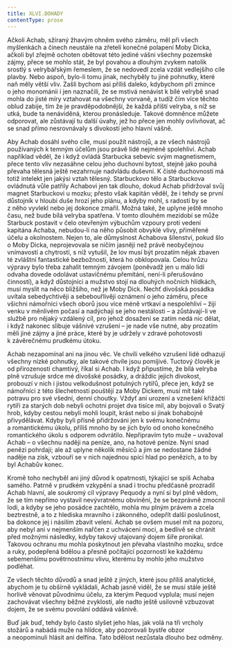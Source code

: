 ```yaml
---
title: XLVI.DOHADY
contentType: prose
---
```


Ačkoli Achab, sžíraný žhavým ohněm svého záměru, měl při všech myšlenkách a činech neustále na zřeteli konečné polapení Moby Dicka, ačkoli byl zřejmě ochoten obětovat této jediné vášni všechny pozemské zájmy, přece se mohlo stát, že byl povahou a dlouhým zvykem natolik srostlý s velrybářským řemeslem, že se nedovedl zcela vzdát vedlejšího cíle plavby. Nebo aspoň, bylo-li tomu jinak, nechyběly tu jiné pohnutky, které naň měly větší vliv. Zašli bychom asi příliš daleko, kdybychom při zmínce o jeho monománii i jen naznačili, že se mstivá nenávist k bílé velrybě snad mohla do jisté míry vztahovat na všechny vorvaně, a tudíž čím více těchto oblud zabije, tím že je pravděpodobnější, že každá příští velryba, s níž se utká, bude ta nenáviděná, kterou pronásleduje. Takové domněnce můžete odporovat, ale zůstávají tu další úvahy, jež ho přece jen mohly ovlivňovat, ač se snad přímo nesrovnávaly s divokostí jeho hlavní vášně.

Aby Achab dosáhl svého cíle, musí použít nástrojů, a ze všech nástrojů používaných k temným účelům jsou právě lidé nejméně spolehliví. Achab například věděl, že i když ovládá Starbucka sebevíc svým magnetismem, přece tento vliv nezasáhne celou jeho duchovní bytost, stejně jako pouhá převaha tělesná ještě nezahrnuje nadvládu duševní. K čisté duchovnosti má totiž intelekt jen jakýsi vztah tělesný. Starbuckovo tělo a Starbuckova ovládnutá vůle patřily Achabovi jen tak dlouho, dokud Achab přidržoval svůj magnet Starbuckovi u mozku; přesto však kapitán věděl, že i tehdy se první důstojník v hloubi duše hrozí jeho plánu, a kdyby mohl, s radostí by se z něho vyvlekl nebo jej dokonce zmařil. Možná také, že uplyne ještě mnoho času, než bude bílá velryba spatřena. V tomto dlouhém mezidobí se může Starbuck postavit v čelo otevřeným výbuchům vzpoury proti vedení kapitána Achaba, nebudou-li na něho působit obvyklé vlivy, přiměřené účelu a okolnostem. Nejen to, ale důmyslnost Achabova šílenství, pokud šlo o Moby Dicka, neprojevovala se ničím jasněji než právě neobyčejnou vnímavostí a chytrostí, s níž vytušil, že lov musí být prozatím nějak zbaven té zvláštní fantastické bezbožnosti, která ho obklopovala. Celou hrůzu výpravy bylo třeba zahalit temným závojem (poněvadž jen u málo lidí odvaha dovede odolávat ustavičnému přemítání, není-li přerušováno činností), a když důstojníci a mužstvo stojí na dlouhých nočních hlídkách, musí myslit na něco bližšího, než je Moby Dick. Nechť divošská posádka uvítala sebedychtivěji a sebebouřlivěji oznámení o jeho záměru, přece všichni námořníci všech oborů jsou více méně vrtkaví a nespolehliví – žijí venku v měnlivém počasí a nadýchají se jeho nestálosti – a zůstávají-li ve službě pro nějaký vzdálený cíl, pro jehož dosažení se zatím nedá nic dělat, i když nakonec slibuje vášnivé vzrušení – je nade vše nutné, aby prozatím měli jiné zájmy a jiné práce, které by je udržely v zdravé pohotovosti k závěrečnému prudkému útoku.

Achab nezapomínal ani na jinou věc. Ve chvíli velkého vzrušení lidé odhazují všechny nízké pohnutky, ale takové chvíle jsou pomíjivé. Tuctový člověk je od přirozenosti chamtivý, říkal si Achab. I když připustíme, že bílá velryba plně vzrušuje srdce mé divošské posádky, a dráždíc jejich divokost, probouzí v nich i jistou velkodušnost potulných rytířů, přece jen, když se námořníci z této šlechetnosti pouštějí za Moby Dickem, musí mít také potravu pro své všední, denní choutky. Vždyť ani urození a vznešení křižáčtí rytíři za starých dob nebyli ochotni projet dva tisíce mil, aby bojovali o Svatý hrob, kdyby cestou nebyli mohli loupit, krást nebo si jinak bohabojně přivydělávat. Kdyby byli přísně přidržováni jen k svému konečnému a romantickému úkolu, příliš mnoho by se jich bylo od onoho konečného romantického úkolu s odporem odvrátilo. Nepřipravím tyto muže – uvažoval Achab – o všechnu naději na peníze, ano, na hotové peníze. Nyní snad penězi pohrdají; ale až uplyne několik měsíců a jim se nedostane žádné naděje na zisk, vzbouří se v nich najednou spící hlad po penězích, a to by byl Achabův konec.

Kromě toho nechyběl ani jiný důvod k opatrnosti, týkající se spíš Achaba samého. Patrně v prudkém vzkypění a snad i trochu předčasně prozradil Achab hlavní, ale soukromý cíl výpravy Pequody a nyní si byl plně vědom, že se tím nepřímo vystavil nevývratnému obvinění, že se bezprávně zmocnil lodi, a kdyby se jeho posádce zachtělo, mohla mu plným právem a zcela beztrestně, a to z hlediska mravního i zákonného, odepřít další poslušnost, ba dokonce jej i násilím zbavit velení. Achab se ovšem musel mít na pozoru, aby nebyl ani v nejmenším nařčen z uchvácení moci, a bedlivě se chránit před možnými následky, kdyby takový utajovaný dojem šíře pronikal. Takovou ochranu mu mohla poskytnout jen převaha vlastního mozku, srdce a ruky, podepřená bdělou a přesně počítající pozorností ke každému sebemenšímu povětrnostnímu vlivu, kterému by mohlo jeho mužstvo podléhat.

Ze všech těchto důvodů a snad ještě z jiných, které jsou příliš analytické, abychom je tu obšírně vykládali, Achab jasně viděl, že se musí stále ještě horlivě věnovat původnímu účelu, za kterým Pequod vyplula; musí nejen zachovávat všechny běžné zvyklosti, ale nadto ještě usilovně vzbuzovat dojem, že se svému povolání oddává vášnivě.

Buď jak buď, tehdy bylo často slyšet jeho hlas, jak volá na tři vrcholy stožárů a nabádá muže na hlídce, aby pozorovali bystře obzor a neopominuli hlásit ani delfína. Tato bdělost nezůstala dlouho bez odměny.
